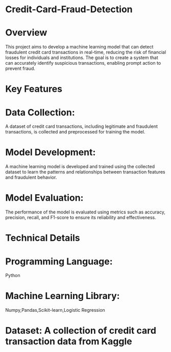 # Credit-Card-Fraud-Detection

# Overview
This project aims to develop a machine learning model that can detect fraudulent credit card transactions in real-time, reducing the risk of financial losses for individuals and institutions. The goal is to create a system that can accurately identify suspicious transactions, enabling prompt action to prevent fraud.

# Key Features
# Data Collection:
A dataset of credit card transactions, including legitimate and fraudulent transactions, is collected and preprocessed for training the model.
# Model Development:
A machine learning model is developed and trained using the collected dataset to learn the patterns and relationships between transaction features and fraudulent behavior.
# Model Evaluation: 
The performance of the model is evaluated using metrics such as accuracy, precision, recall, and F1-score to ensure its reliability and effectiveness.

# Technical Details
# Programming Language: 
Python
# Machine Learning Library: 
Numpy,Pandas,Scikit-learn,Logistic Regression
# Dataset: A collection of credit card transaction data from Kaggle

